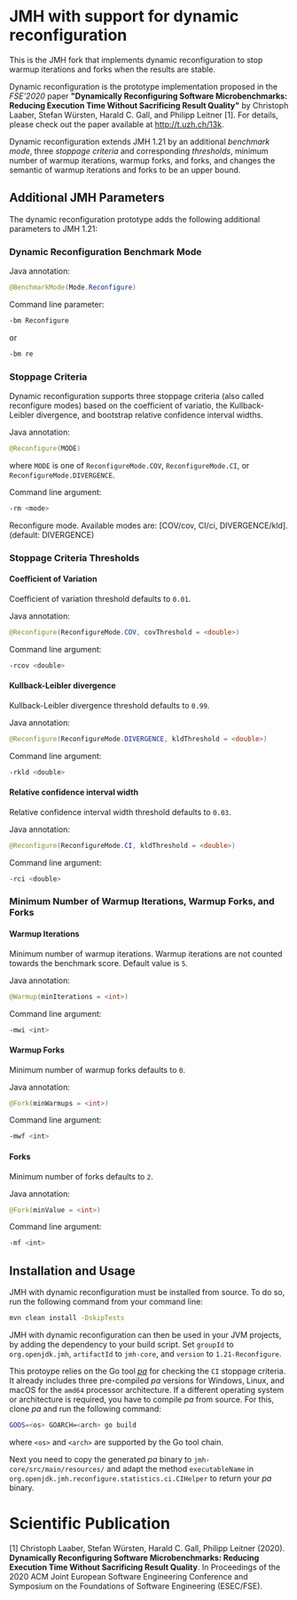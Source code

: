 # JMH with support for dynamic reconfiguration

This is the JMH fork that implements dynamic reconfiguration to stop warmup iterations and forks when the results are stable.

Dynamic reconfiguration is the prototype implementation proposed in the *FSE'2020* paper **"Dynamically Reconfiguring Software Microbenchmarks: Reducing Execution Time Without Sacrificing Result Quality"** by Christoph Laaber, Stefan Würsten, Harald C. Gall, and Philipp Leitner [1].
For details, please check out the paper available at http://t.uzh.ch/13k.

Dynamic reconfiguration extends JMH 1.21 by
an additional *benchmark mode*,
three *stoppage criteria* and corresponding *thresholds*,
minimum number of warmup iterations, warmup forks, and forks,
and changes the semantic of warmup iterations and forks to be an upper bound.


## Additional JMH Parameters
The dynamic reconfiguration prototype adds the following additional parameters to JMH 1.21:

### Dynamic Reconfiguration Benchmark Mode

Java annotation:
```Java
@BenchmarkMode(Mode.Reconfigure)
```

Command line parameter:
```bash
-bm Reconfigure
```
or
```bash
-bm re
```

### Stoppage Criteria
Dynamic reconfiguration supports three stoppage criteria (also called reconfigure modes) based on the coefficient of variatio, the Kullback-Leibler divergence, and bootstrap relative confidence interval widths.

Java annotation:
```Java
@Reconfigure(MODE)
```
where `MODE` is one of
`ReconfigureMode.COV`,
`ReconfigureMode.CI`,
or
`ReconfigureMode.DIVERGENCE`.

Command line argument:
```bash
-rm <mode>
```
Reconfigure mode. Available modes are: [COV/cov, CI/ci, DIVERGENCE/kld]. (default: DIVERGENCE)

### Stoppage Criteria Thresholds

#### Coefficient of Variation

Coefficient of variation threshold defaults to `0.01`.

Java annotation:
```Java
@Reconfigure(ReconfigureMode.COV, covThreshold = <double>)
```

Command line argument:
```bash
-rcov <double>
```

#### Kullback-Leibler divergence

Kullback-Leibler divergence threshold defaults to `0.99`.

Java annotation:
```Java
@Reconfigure(ReconfigureMode.DIVERGENCE, kldThreshold = <double>)
```

Command line argument:
```bash
-rkld <double>
```

#### Relative confidence interval width

Relative confidence interval width threshold defaults to `0.03`.

Java annotation:
```Java
@Reconfigure(ReconfigureMode.CI, kldThreshold = <double>)
```

Command line argument:
```bash
-rci <double>
```


### Minimum Number of Warmup Iterations, Warmup Forks, and Forks

#### Warmup Iterations

Minimum number of warmup iterations.
Warmup iterations are not counted towards the benchmark score.
Default value is `5`.

Java annotation:
```Java
@Warmup(minIterations = <int>)
```

Command line argument:
```bash
-mwi <int>
```

#### Warmup Forks

Minimum number of warmup forks defaults to `0`.

Java annotation:
```Java
@Fork(minWarmups = <int>)
```

Command line argument:
```bash
-mwf <int>
```

#### Forks

Minimum number of forks defaults to `2`.

Java annotation:
```Java
@Fork(minValue = <int>)
```

Command line argument:
```bash
-mf <int>
```





## Installation and Usage

JMH with dynamic reconfiguration must be installed from source.
To do so, run the following command from your command line:

```bash
mvn clean install -DskipTests
```

JMH with dynamic reconfiguration can then be used in your JVM projects, by adding the dependency to your build script.
Set `groupId` to `org.openjdk.jmh`,
`artifactId` to `jmh-core`,
and
`version` to `1.21-Reconfigure`.

This protoype relies on the Go tool [*pa*](https://github.com/chrstphlbr/pa) for checking the `CI` stoppage criteria.
It already includes three pre-compiled *pa* versions for Windows, Linux, and macOS for the `amd64` processor architecture.
If a different operating system or architecture is required, you have to compile *pa* from source.
For this, clone *pa* and run the following command:
```bash
GOOS=<os> GOARCH=<arch> go build
```
where `<os>` and `<arch>` are supported by the Go tool chain.

Next you need to copy the generated *pa* binary to `jmh-core/src/main/resources/` and adapt the method `executableName` in `org.openjdk.jmh.reconfigure.statistics.ci.CIHelper` to return your *pa* binary.



# Scientific Publication


[1] Christoph Laaber, Stefan Würsten, Harald C. Gall, Philipp Leitner (2020). **Dynamically Reconfiguring Software Microbenchmarks: Reducing Execution Time Without Sacrificing Result Quality**. In Proceedings of the 2020 ACM Joint European Software Engineering Conference and Symposium on the Foundations of Software Engineering (ESEC/FSE).

